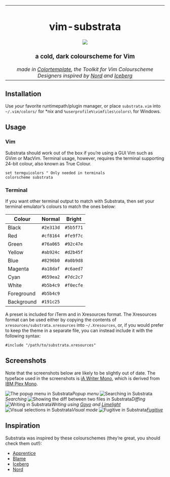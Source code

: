 <table><tbody align="center"><tr><td>
<h1>vim-substrata</h1>
<img src="https://raw.githubusercontent.com/arzg/resources/master/substrata-screenshot.png"/>
<h3>a cold, dark colourscheme for Vim</h3>
<em>made in <a href="https://github.com/lifepillar/vim-colortemplate">Colortemplate</a>, the Toolkit for Vim Colourscheme Designers</em>
<em>inspired by <a href="https://www.nordtheme.com/ports/vim">Nord</a> and <a href="https://cocopon.github.io/iceberg.vim/">Iceberg</a></em>
</td></tr></tbody></table>

## Installation

Use *your* favorite runtimepath/plugin manager, or place `substrata.vim` into
`~/.vim/colors/` for \*nix and `%userprofile%\vimfiles\colors\` for Windows.

## Usage

### Vim

Substrata should work out of the box if you’re using a GUI Vim such as GVim or MacVim. Terminal usage, however, requires the terminal supporting 24-bit colour, also known as True Colour.

```
set termguicolors " Only needed in terminals
colorscheme substrata
```

### Terminal

If you want other terminal output to match with Substrata, then set your terminal emulator’s colours to match the ones below:

| Colour     | Normal    | Bright    |
| ---        | ---       | ---       |
| Black      | `#2e313d` | `#5b5f71` |
| Red        | `#cf8164` | `#fe9f7c` |
| Green      | `#76a065` | `#92c47e` |
| Yellow     | `#ab924c` | `#d2b45f` |
| Blue       | `#8296b0` | `#a0b9d8` |
| Magenta    | `#a18daf` | `#c6aed7` |
| Cyan       | `#659ea2` | `#7dc2c7` |
| White      | `#b5b4c9` | `#f0ecfe` |
| Foreground | `#b5b4c9` |           |
| Background | `#191c25` |           |

A preset is included for iTerm and in Xresources format. The Xresources format can be used either by copying the contents of `xresources/substrata.xresources` into `~/.Xresources`, or, if you would prefer to keep the theme in a separate file, you can instead include it with the following syntax:

```
#include "/path/to/substrata.xresources"
```

## Screenshots

Note that the screenshots below are likely to be slightly out of date. The typeface used in the screenshots is [iA Writer Mono][iafont], which is derived from [IBM Plex Mono][ibmfont].

![The popup menu in Substrata](https://raw.githubusercontent.com/arzg/resources/master/substrata-popup.png)*Popup menu*
![Searching in Substrata](https://raw.githubusercontent.com/arzg/resources/master/substrata-search.png)*Searching*
![Showing the diff between two files in Substrata](https://raw.githubusercontent.com/arzg/resources/master/substrata-diff.png)*Diffing*
![Writing in Substrata](https://raw.githubusercontent.com/arzg/resources/master/substrata-goyo.png)*Writing using [Goyo][goyo] and [Limelight][lime]*
![Visual selections in Substrata](https://raw.githubusercontent.com/arzg/resources/master/substrata-visual.png)*Visual mode*
![Fugitive in Substrata](https://raw.githubusercontent.com/arzg/resources/master/substrata-git.png)*[Fugitive][fug]*

## Inspiration

Substrata was inspired by these colourschemes (they’re great, you should check them out!):

- [Apprentice][appr]
- [Blame][blame]
- [Iceberg][ice]
- [Nord][nord]

[appr]: https://github.com/romainl/Apprentice
[blame]: https://github.com/hauleth/blame.vim
[fug]: https://github.com/tpope/vim-fugitive
[goyo]: https://github.com/junegunn/goyo.vim
[iafont]: https://github.com/iaolo/iA-Fonts/tree/master/iA%20Writer%20Mono
[ibmfont]: https://github.com/IBM/plex
[ice]: https://github.com/cocopon/iceberg.vim
[lime]: https://github.com/junegunn/limelight.vim
[nord]: https://www.nordtheme.com/ports/vim
